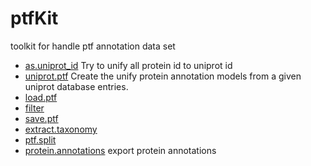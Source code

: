 # ptfKit

toolkit for handle ptf annotation data set

+ [as.uniprot_id](ptfKit/as.uniprot_id.1) Try to unify all protein id to uniprot id
+ [uniprot.ptf](ptfKit/uniprot.ptf.1) Create the unify protein annotation models from a given uniprot database entries.
+ [load.ptf](ptfKit/load.ptf.1) 
+ [filter](ptfKit/filter.1) 
+ [save.ptf](ptfKit/save.ptf.1) 
+ [extract.taxonomy](ptfKit/extract.taxonomy.1) 
+ [ptf.split](ptfKit/ptf.split.1) 
+ [protein.annotations](ptfKit/protein.annotations.1) export protein annotations
